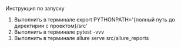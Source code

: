 Инструкция по запуску

1. Выполнить в терминале export PYTHONPATH='{полный путь до директирии с проектом}/src'
2. Выполнить в терминале pytest -vvv
3. Выполнить в терминале allure serve src/allure_reports
